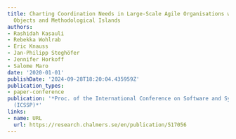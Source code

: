 ```yaml
---
title: Charting Coordination Needs in Large-Scale Agile Organisations with Boundary
  Objects and Methodological Islands
authors:
- Rashidah Kasauli
- Rebekka Wohlrab
- Eric Knauss
- Jan-Philipp Steghöfer
- Jennifer Horkoff
- Salome Maro
date: '2020-01-01'
publishDate: '2024-09-28T18:20:04.435959Z'
publication_types:
- paper-conference
publication: '*Proc. of the International Conference on Software and System Processes
  (ICSSP)*'
links:
- name: URL
  url: https://research.chalmers.se/en/publication/517056
---
```

